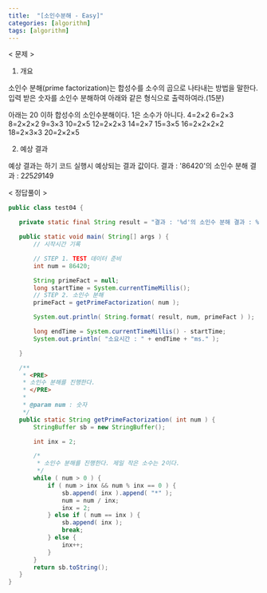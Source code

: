 ```yaml
---
title:  "[소인수분해 - Easy]"
categories: [algorithm]
tags: [algorithm]
---
```


< 문제 >
 1. 개요
 
 소인수 분해(prime factorization)는 합성수를 소수의 곱으로 나타내는 방법을 말한다.
 입력 받은 숫자를 소인수 분해하여 아래와 같은 형식으로 출력하여라.(15분)
  
 아래는 20 이하 합성수의 소인수분해이다. 1은 소수가 아니다.
 4=2×2 
 6=2×3
 8=2×2×2
 9=3×3
 10=2×5
 12=2×2×3
 14=2×7
 15=3×5
 16=2×2×2×2
 18=2×3×3
 20=2×2×5
 
 2. 예상 결과
 
 예상 결과는 하기 코드 실행시 예상되는 결과 값이다.
 결과 : '86420'의 소인수 분해 결과 : 2*2*5*29*149

 
 < 정답풀이 >
 
 ``` java
 public class test04 {

	private static final String result = "결과 : '%d'의 소인수 분해 결과 : %s";

	public static void main( String[] args ) {
		// 시작시간 기록

		// STEP 1. TEST 데이터 준비
		int num = 86420;

		String primeFact = null;
		long startTime = System.currentTimeMillis();
		// STEP 2. 소인수 분해
		primeFact = getPrimeFactorization( num );

		System.out.println( String.format( result, num, primeFact ) );

		long endTime = System.currentTimeMillis() - startTime;
		System.out.println( "소요시간 : " + endTime + "ms." );

	}

	/**
	 * <PRE>
	 * 소인수 분해를 진행한다.
	 * </PRE>
	 * 
	 * @param num : 숫자
	 */
	public static String getPrimeFactorization( int num ) {
		StringBuffer sb = new StringBuffer();

		int inx = 2;

		/*
		 * 소인수 분해를 진행한다. 제일 작은 소수는 2이다.
		 */
		while ( num > 0 ) {
			if ( num > inx && num % inx == 0 ) {
				sb.append( inx ).append( "*" );
				num = num / inx;
				inx = 2;
			} else if ( num == inx ) {
				sb.append( inx );
				break;
			} else {
				inx++;
			}
		}
		return sb.toString();
	}
}
```